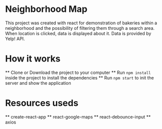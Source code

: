 # Neighborhood Map

This project was created with react for demonstration of bakeries within a neighborhood and the possibility of filtering them through a search area.
When location is clicked, data is displayed about it. Data is provided by Yelp! API.

# How it works

** Clone or Download the project to your computer
** Run `npm install` inside the project to install the dependencies
** Run `npm start` to init the server and show the application

# Resources useds

** create-react-app
** react-google-maps
** react-debounce-input
** axios


